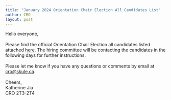 ```yaml
---
title: "January 2024 Orientation Chair Election All Candidates List"
author: CRO
layout: post
---
```


Hello everyone,<br> <br> Please find the official Orientation Chair Election all candidates listed attached <a href="https://drive.google.com/file/d/1eoxdrr_AKwDmJLfktlHF_MAkdqzklbcb/view?usp=drive_link">here</a>. The hiring committee will be contacting the candidates in the following days for further instructions.<br> <br> Please let me know if you have any questions or comments by email at cro@skule.ca.<br> <br> Cheers,<br> Katherine Jia<br> CRO 2T3-2T4
